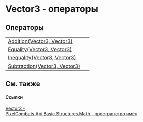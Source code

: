 # Vector3 - операторы




## Операторы
<table>
<tr>
<td><a href="3545b92d-2c05-7ee8-a5bf-652b7582c8ed">Addition(Vector3, Vector3)</a></td>
<td> </td></tr>
<tr>
<td><a href="da803c4d-9cc5-4ce9-6be4-97c330ef2ae1">Equality(Vector3, Vector3)</a></td>
<td> </td></tr>
<tr>
<td><a href="646e5268-f2dc-2707-c350-ad3894192efe">Inequality(Vector3, Vector3)</a></td>
<td> </td></tr>
<tr>
<td><a href="6433293c-4bd1-475b-75af-4a9471ae7cf7">Subtraction(Vector3, Vector3)</a></td>
<td> </td></tr>
</table>

## См. также


#### Ссылки
<a href="7776e65d-9a2f-f15f-1c2a-0008e4e38cf7">Vector3 - </a>  
<a href="9a3afb53-d505-325f-0368-fcd870e41d3f">PixelCombats.Api.Basic.Structures.Math - пространство имён</a>  
